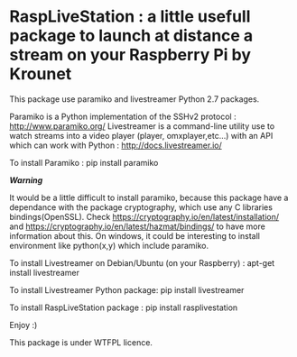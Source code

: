 RaspLiveStation : a little usefull package to launch at distance a stream on your Raspberry Pi by Krounet
=========================================================================================================

This package use paramiko and livestreamer Python 2.7 packages.

Paramiko is a Python implementation of the SSHv2 protocol : http://www.paramiko.org/
Livestreamer is a command-line utility use to watch streams into a video player (player, omxplayer,etc...) with an API which can work with Python : http://docs.livestreamer.io/

To install Paramiko : pip install paramiko

***Warning***

It would be a little difficult to install paramiko, because this package have a dependance with the package cryptography, which use any C libraries bindings(OpenSSL). Check https://cryptography.io/en/latest/installation/
and https://cryptography.io/en/latest/hazmat/bindings/ to have more information about this. On windows, it could be interesting to install environment like python(x,y) which include paramiko.

To install Livestreamer on Debian/Ubuntu (on your Raspberry) : apt-get install livestreamer

To install Livestreamer Python package: pip install livestreamer

To install RaspLiveStation package : pip install rasplivestation

Enjoy :)

This package is under WTFPL licence.

